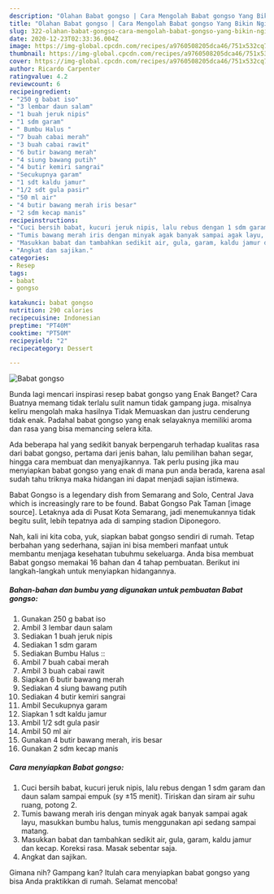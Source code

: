 ```yaml
---
description: "Olahan Babat gongso | Cara Mengolah Babat gongso Yang Bikin Ngiler"
title: "Olahan Babat gongso | Cara Mengolah Babat gongso Yang Bikin Ngiler"
slug: 322-olahan-babat-gongso-cara-mengolah-babat-gongso-yang-bikin-ngiler
date: 2020-12-23T02:33:36.004Z
image: https://img-global.cpcdn.com/recipes/a9760508205dca46/751x532cq70/babat-gongso-foto-resep-utama.jpg
thumbnail: https://img-global.cpcdn.com/recipes/a9760508205dca46/751x532cq70/babat-gongso-foto-resep-utama.jpg
cover: https://img-global.cpcdn.com/recipes/a9760508205dca46/751x532cq70/babat-gongso-foto-resep-utama.jpg
author: Ricardo Carpenter
ratingvalue: 4.2
reviewcount: 6
recipeingredient:
- "250 g babat iso"
- "3 lembar daun salam"
- "1 buah jeruk nipis"
- "1 sdm garam"
- " Bumbu Halus "
- "7 buah cabai merah"
- "3 buah cabai rawit"
- "6 butir bawang merah"
- "4 siung bawang putih"
- "4 butir kemiri sangrai"
- "Secukupnya garam"
- "1 sdt kaldu jamur"
- "1/2 sdt gula pasir"
- "50 ml air"
- "4 butir bawang merah iris besar"
- "2 sdm kecap manis"
recipeinstructions:
- "Cuci bersih babat, kucuri jeruk nipis, lalu rebus dengan 1 sdm garam dan daun salam sampai empuk (sy ±15 menit). Tiriskan dan siram air suhu ruang, potong 2."
- "Tumis bawang merah iris dengan minyak agak banyak sampai agak layu, masukkan bumbu halus, tumis menggunakan api sedang sampai matang."
- "Masukkan babat dan tambahkan sedikit air, gula, garam, kaldu jamur dan kecap. Koreksi rasa. Masak sebentar saja."
- "Angkat dan sajikan."
categories:
- Resep
tags:
- babat
- gongso

katakunci: babat gongso 
nutrition: 290 calories
recipecuisine: Indonesian
preptime: "PT40M"
cooktime: "PT50M"
recipeyield: "2"
recipecategory: Dessert

---
```



![Babat gongso](https://img-global.cpcdn.com/recipes/a9760508205dca46/751x532cq70/babat-gongso-foto-resep-utama.jpg)

Bunda lagi mencari inspirasi resep babat gongso yang Enak Banget? Cara Buatnya memang tidak terlalu sulit namun tidak gampang juga. misalnya keliru mengolah maka hasilnya Tidak Memuaskan dan justru cenderung tidak enak. Padahal babat gongso yang enak selayaknya memiliki aroma dan rasa yang bisa memancing selera kita.

Ada beberapa hal yang sedikit banyak berpengaruh terhadap kualitas rasa dari babat gongso, pertama dari jenis bahan, lalu pemilihan bahan segar, hingga cara membuat dan menyajikannya. Tak perlu pusing jika mau menyiapkan babat gongso yang enak di mana pun anda berada, karena asal sudah tahu triknya maka hidangan ini dapat menjadi sajian istimewa.

Babat Gongso is a legendary dish from Semarang and Solo, Central Java which is increasingly rare to be found. Babat Gongso Pak Taman [image source]. Letaknya ada di Pusat Kota Semarang, jadi menemukannya tidak begitu sulit, lebih tepatnya ada di samping stadion Diponegoro.


Nah, kali ini kita coba, yuk, siapkan babat gongso sendiri di rumah. Tetap berbahan yang sederhana, sajian ini bisa memberi manfaat untuk membantu menjaga kesehatan tubuhmu sekeluarga. Anda bisa membuat Babat gongso memakai 16 bahan dan 4 tahap pembuatan. Berikut ini langkah-langkah untuk menyiapkan hidangannya.

<!--inarticleads1-->

##### Bahan-bahan dan bumbu yang digunakan untuk pembuatan Babat gongso:

1. Gunakan 250 g babat iso
1. Ambil 3 lembar daun salam
1. Sediakan 1 buah jeruk nipis
1. Sediakan 1 sdm garam
1. Sediakan  Bumbu Halus ::
1. Ambil 7 buah cabai merah
1. Ambil 3 buah cabai rawit
1. Siapkan 6 butir bawang merah
1. Sediakan 4 siung bawang putih
1. Sediakan 4 butir kemiri sangrai
1. Ambil Secukupnya garam
1. Siapkan 1 sdt kaldu jamur
1. Ambil 1/2 sdt gula pasir
1. Ambil 50 ml air
1. Gunakan 4 butir bawang merah, iris besar
1. Gunakan 2 sdm kecap manis




<!--inarticleads2-->

##### Cara menyiapkan Babat gongso:

1. Cuci bersih babat, kucuri jeruk nipis, lalu rebus dengan 1 sdm garam dan daun salam sampai empuk (sy ±15 menit). Tiriskan dan siram air suhu ruang, potong 2.
1. Tumis bawang merah iris dengan minyak agak banyak sampai agak layu, masukkan bumbu halus, tumis menggunakan api sedang sampai matang.
1. Masukkan babat dan tambahkan sedikit air, gula, garam, kaldu jamur dan kecap. Koreksi rasa. Masak sebentar saja.
1. Angkat dan sajikan.




Gimana nih? Gampang kan? Itulah cara menyiapkan babat gongso yang bisa Anda praktikkan di rumah. Selamat mencoba!
